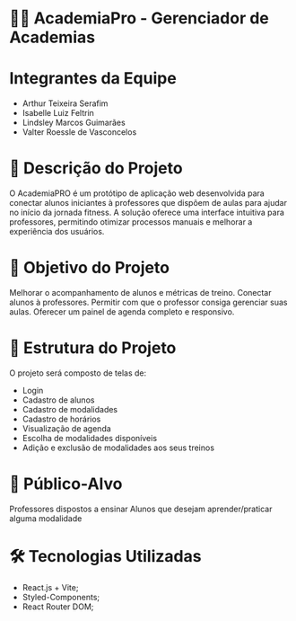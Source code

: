 # 🏋️‍♂️ AcademiaPro - Gerenciador de Academias

# Integrantes da Equipe
- Arthur Teixeira Serafim
- Isabelle Luiz Feltrin
- Lindsley Marcos Guimarães
- Valter Roessle de Vasconcelos

# 📌 Descrição do Projeto 

O AcademiaPRO é um protótipo de aplicação web desenvolvida para conectar alunos iniciantes à professores que dispõem de aulas para ajudar no início da jornada fitness. 
A solução oferece uma interface intuitiva para professores, permitindo otimizar processos manuais e melhorar a experiência dos usuários.



# 🚀 Objetivo do Projeto

Melhorar o acompanhamento de alunos e métricas de treino.
Conectar alunos à professores.
Permitir com  que o professor consiga gerenciar suas aulas.
Oferecer um painel de agenda completo e responsivo.

# 📂 Estrutura do Projeto 
O projeto será composto de telas de:

- Login 
- Cadastro de alunos
- Cadastro de modalidades
- Cadastro de horários
- Visualização de agenda 
- Escolha de modalidades disponíveis
- Adição e exclusão de modalidades aos seus treinos

# 🎯 Público-Alvo

Professores dispostos a ensinar
Alunos que desejam aprender/praticar alguma modalidade

# 🛠 Tecnologias Utilizadas 
- React.js + Vite;
- Styled-Components;
- React Router DOM;

